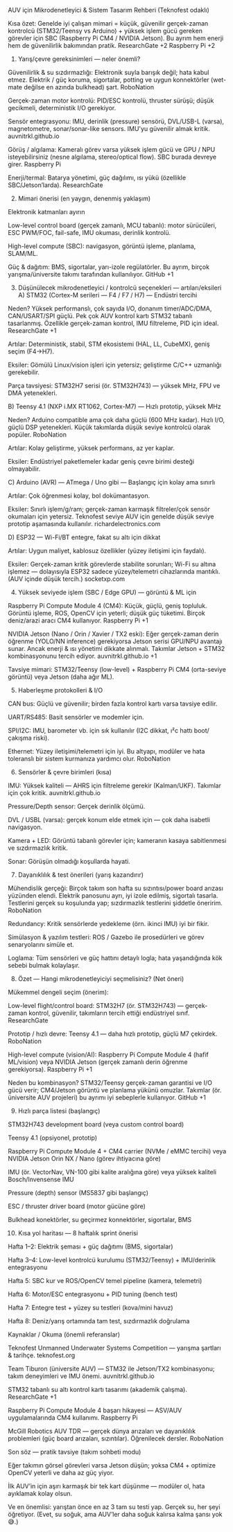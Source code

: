 AUV için Mikrodenetleyici & Sistem Tasarım Rehberi (Teknofest odaklı)

Kısa özet: Genelde iyi çalışan mimari = küçük, güvenilir gerçek-zaman kontrolcü (STM32/Teensy vs Arduino) + yüksek işlem gücü gereken görevler için SBC (Raspberry Pi CM4 / NVIDIA Jetson). Bu ayrım hem enerji hem de güvenilirlik bakımından pratik. 
ResearchGate
+2
Raspberry Pi
+2

1) Yarış/çevre gereksinimleri — neler önemli?

Güvenilirlik & su sızdırmazlığı: Elektronik suyla barışık değil; hata kabul etmez. Elektrik / güç koruma, sigortalar, potting ve uygun konnektörler (wet-mate değilse en azında bulkhead) şart. 
RoboNation

Gerçek-zaman motor kontrolü: PID/ESC kontrolü, thruster sürüşü; düşük gecikmeli, deterministik I/O gerekiyor.

Sensör entegrasyonu: IMU, derinlik (pressure) sensörü, DVL/USB-L (varsa), magnetometre, sonar/sonar-like sensors. IMU'yu güvenilir almak kritik. 
auvnitrkl.github.io

Görüş / algılama: Kameralı görev varsa yüksek işlem gücü ve GPU / NPU isteyebilirsiniz (nesne algılama, stereo/optical flow). SBC burada devreye girer. 
Raspberry Pi

Enerji/termal: Batarya yönetimi, güç dağılımı, ısı yükü (özellikle SBC/Jetson’larda). 
ResearchGate

2) Mimari önerisi (en yaygın, denenmiş yaklaşım)

Elektronik katmanları ayırın

Low-level control board (gerçek zamanlı, MCU tabanlı): motor sürücüleri, ESC PWM/FOC, fail-safe, IMU okuması, derinlik kontrolü.

High-level compute (SBC): navigasyon, görüntü işleme, planlama, SLAM/ML.

Güç & dağıtım: BMS, sigortalar, yarı-izole regülatörler.
Bu ayrım, birçok yarışma/üniversite takımı tarafından kullanılıyor. 
GitHub
+1

3) Düşünülecek mikrodenetleyici / kontrolcü seçenekleri — artıları/eksileri
A) STM32 (Cortex-M serileri — F4 / F7 / H7) — Endüstri tercihi

Neden? Yüksek performanslı, çok sayıda I/O, donanım timer/ADC/DMA, CAN/USART/SPI güçlü. Pek çok AUV kontrol kartı STM32 tabanlı tasarlanmış. Özellikle gerçek-zaman kontrol, IMU filtreleme, PID için ideal. 
ResearchGate
+1

Artılar: Deterministik, stabil, STM ekosistemi (HAL, LL, CubeMX), geniş seçim (F4→H7).

Eksiler: Gömülü Linux/vision işleri için yetersiz; geliştirme C/C++ uzmanlığı gerekebilir.

Parça tavsiyesi: STM32H7 serisi (ör. STM32H743) — yüksek MHz, FPU ve DMA yetenekleri.

B) Teensy 4.1 (NXP i.MX RT1062, Cortex-M7) — Hızlı prototip, yüksek MHz

Neden? Arduino compatible ama çok daha güçlü (600 MHz kadar). Hızlı I/O, güçlü DSP yetenekleri. Küçük takımlarda düşük seviye kontrolcü olarak popüler. 
RoboNation

Artılar: Kolay geliştirme, yüksek performans, az yer kaplar.

Eksiler: Endüstriyel paketlemeler kadar geniş çevre birimi desteği olmayabilir.

C) Arduino (AVR) — ATmega / Uno gibi — Başlangıç için kolay ama sınırlı

Artılar: Çok öğrenmesi kolay, bol dokümantasyon.

Eksiler: Sınırlı işlem/g/ram; gerçek-zaman karmaşık filtreler/çok sensör okumaları için yetersiz. Teknofest seviye AUV için genelde düşük seviye prototip aşamasında kullanılır. 
richardelectronics.com

D) ESP32 — Wi-Fi/BT entegre, fakat su altı için dikkat

Artılar: Uygun maliyet, kablosuz özellikler (yüzey iletişimi için faydalı).

Eksiler: Gerçek-zaman kritik görevlerde stabilite sorunları; Wi-Fi su altına işlemez — dolayısıyla ESP32 sadece yüzey/telemetri cihazlarında mantıklı. (AUV içinde düşük tercih.) 
socketxp.com

4) Yüksek seviyede işlem (SBC / Edge GPU) — görüntü & ML için

Raspberry Pi Compute Module 4 (CM4): Küçük, güçlü, geniş topluluk. Görüntü işleme, ROS, OpenCV için yeterli; düşük güç tüketimi. Birçok deniz/arazi aracı CM4 kullanıyor. 
Raspberry Pi
+1

NVIDIA Jetson (Nano / Orin / Xavier / TX2 eski): Eğer gerçek-zaman derin öğrenme (YOLO/NN inference) gerekiyorsa Jetson serisi GPU/NPU avantajı sunar. Ancak enerji & ısı yönetimi dikkate alınmalı. Takımlar Jetson + STM32 kombinasyonunu tercih ediyor. 
auvnitrkl.github.io
+1

Tavsiye mimari: STM32/Teensy (low-level) + Raspberry Pi CM4 (orta-seviye görüntü) veya Jetson (daha ağır ML).

5) Haberleşme protokolleri & I/O

CAN bus: Güçlü ve güvenilir; birden fazla kontrol kartı varsa tavsiye edilir.

UART/RS485: Basit sensörler ve modemler için.

SPI/I2C: IMU, barometer vb. için sık kullanılır (I2C dikkat, ı²c hattı boot/çakışma riski).

Ethernet: Yüzey iletişimi/telemetri için iyi.
Bu altyapı, modüler ve hata toleranslı bir sistem kurmanıza yardımcı olur. 
RoboNation

6) Sensörler & çevre birimleri (kısa)

IMU: Yüksek kaliteli — AHRS için filtreleme gerekir (Kalman/UKF). Takımlar için çok kritik. 
auvnitrkl.github.io

Pressure/Depth sensor: Gerçek derinlik ölçümü.

DVL / USBL (varsa): gerçek konum elde etmek için — çok daha isabetli navigasyon.

Kamera + LED: Görüntü tabanlı görevler için; kameranın kasaya sabitlenmesi ve sızdırmazlık kritik.

Sonar: Görüşün olmadığı koşullarda hayati.

7) Dayanıklılık & test önerileri (yarış kazandırır)

Mühendislik gerçeği: Birçok takım son hafta su sızıntısı/power board arızası yüzünden elendi. Elektrik panosunu ayrı, iyi izole edilmiş, sigortalı tasarla. Testlerini gerçek su koşulunda yap; sızdırmazlık testlerini şiddetle öneririm. 
RoboNation

Redundancy: Kritik sensörlerde yedekleme (örn. ikinci IMU) iyi bir fikir.

Simülasyon & yazılım testleri: ROS / Gazebo ile prosedürleri ve görev senaryolarını simüle et.

Loglama: Tüm sensörleri ve güç hattını detaylı logla; hata yaşandığında kök sebebi bulmak kolaylaşır.

8) Özet — Hangi mikrodenetleyiciyi seçmelisiniz? (Net öneri)

Mükemmel dengeli seçim (önerim):

Low-level flight/control board: STM32H7 (ör. STM32H743) — gerçek-zaman kontrol, güvenilir, takımların tercih ettiği endüstriyel sınıf. 
ResearchGate

Prototip / hızlı devre: Teensy 4.1 — daha hızlı prototip, güçlü M7 çekirdek. 
RoboNation

High-level compute (vision/AI): Raspberry Pi Compute Module 4 (hafif ML/vision) veya NVIDIA Jetson (gerçek zamanlı derin öğrenme gerekiyorsa). 
Raspberry Pi
+1

Neden bu kombinasyon? STM32/Teensy gerçek-zaman garantisi ve I/O gücü verir; CM4/Jetson görüntü ve planlama yükünü omuzlar. Takımlar (ör. üniversite AUV projeleri) bu ayrımı iyi sebeplerle kullanıyor. 
GitHub
+1

9) Hızlı parça listesi (başlangıç)

STM32H743 development board (veya custom control board)

Teensy 4.1 (opsiyonel, prototip)

Raspberry Pi Compute Module 4 + CM4 carrier (NVMe / eMMC tercihi) veya NVIDIA Jetson Orin NX / Nano (görev ihtiyacına göre)

IMU (ör. VectorNav, VN-100 gibi kalite aralığına göre) veya yüksek kaliteli Bosch/Invensense IMU

Pressure (depth) sensor (MS5837 gibi başlangıç)

ESC / thruster driver board (motor gücüne göre)

Bulkhead konektörler, su geçirmez konnektörler, sigortalar, BMS

10) Kısa yol haritası — 8 haftalık sprint önerisi

Hafta 1–2: Elektrik şeması + güç dağıtımı (BMS, sigortalar)

Hafta 3–4: Low-level kontrolcü kurulumu (STM32/Teensy) + IMU/derinlik entegrasyonu

Hafta 5: SBC kur ve ROS/OpenCV temel pipeline (kamera, telemetri)

Hafta 6: Motor/ESC entegrasyonu + PID tuning (bench test)

Hafta 7: Entegre test + yüzey su testleri (kova/mini havuz)

Hafta 8: Deniz/yarış ortamında tam test, sızdırmazlık doğrulama

Kaynaklar / Okuma (önemli referanslar)

Teknofest Unmanned Underwater Systems Competition — yarışma şartları & tarihçe. 
teknofest.org

Team Tiburon (üniversite AUV) — STM32 ile Jetson/TX2 kombinasyonu; takım deneyimleri ve IMU önemi. 
auvnitrkl.github.io

STM32 tabanlı su altı kontrol kartı tasarımı (akademik çalışma). 
ResearchGate
+1

Raspberry Pi Compute Module 4 başarı hikayesi — ASV/AUV uygulamalarında CM4 kullanımı. 
Raspberry Pi

McGill Robotics AUV TDR — gerçek dünya arızaları ve dayanıklılık problemleri (güç board arızaları, sızıntılar). Öğrenilecek dersler. 
RoboNation

Son söz — pratik tavsiye (takım sohbeti modu)

Eğer takımın görsel görevleri varsa Jetson düşün; yoksa CM4 + optimize OpenCV yeterli ve daha az güç yiyor.

İlk AUV’in için aşırı karmaşık bir tek kart düşünme — modüler ol, hata ayıklamak kolay olsun.

Ve en önemlisi: yarıştan önce en az 3 tam su testi yap. Gerçek su, her şeyi öğretiyor. (Evet, su soğuk, ama AUV’ler daha soğuk kalırsa kalma şansı yok 😅.)